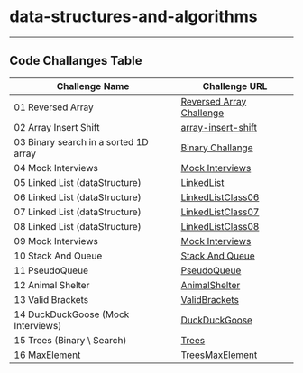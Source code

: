 # data-structures-and-algorithms

---

## Code Challanges Table

| Challenge Name                       | Challenge URL                                            |
|--------------------------------------|----------------------------------------------------------|
| 01 Reversed Array                    | [Reversed Array Challenge](./CodeChallenge01/Main.java)  |
| 02 Array Insert Shift                | [array-insert-shift](./CodeChallange02/Main.java)        |
| 03 Binary search in a sorted 1D array | [Binary Challange](./CodeChallange03/CodeChallange03.md) |
| 04 Mock Interviews                   | [Mock Interviews](./CodeChallange04/CodeChallange04.md)  |
| 05 Linked List (dataStructure)       | [LinkedList](./LinkedList/LinkedList.md)                 |
| 06 Linked List (dataStructure)       | [LinkedListClass06](./LinkedList/LinkedListClass06.md)   |
| 07 Linked List (dataStructure)       | [LinkedListClass07](./LinkedList/LinkedListClass07.md)   |
| 08 Linked List (dataStructure)       | [LinkedListClass08](./LinkedList/LinkedListClass08.md)   |
| 09 Mock Interviews                   | [Mock Interviews](./LinkedList/LinkedListClass09.md)     |
| 10 Stack And Queue                   | [Stack And Queue](./StackAndQueue/StackAndQueue.md)      |
| 11 PseudoQueue                       | [PseudoQueue](./StackAndQueue/PseudoQueue.md)            |
| 12 Animal Shelter                    | [AnimalShelter](./StackAndQueue/AnimalShelter.md)        |
| 13 Valid Brackets                    | [ValidBrackets](./StackAndQueue/ValidBrackets.md)        |
| 14 DuckDuckGoose (Mock Interviews)   | [DuckDuckGoose](./StackAndQueue/DuckDuckGoose.md)        |
| 15 Trees (Binary \\ Search)          | [Trees](./Trees/Trees.md)                                |
| 16 MaxElement                        | [TreesMaxElement](./Trees/Max.md)                        |